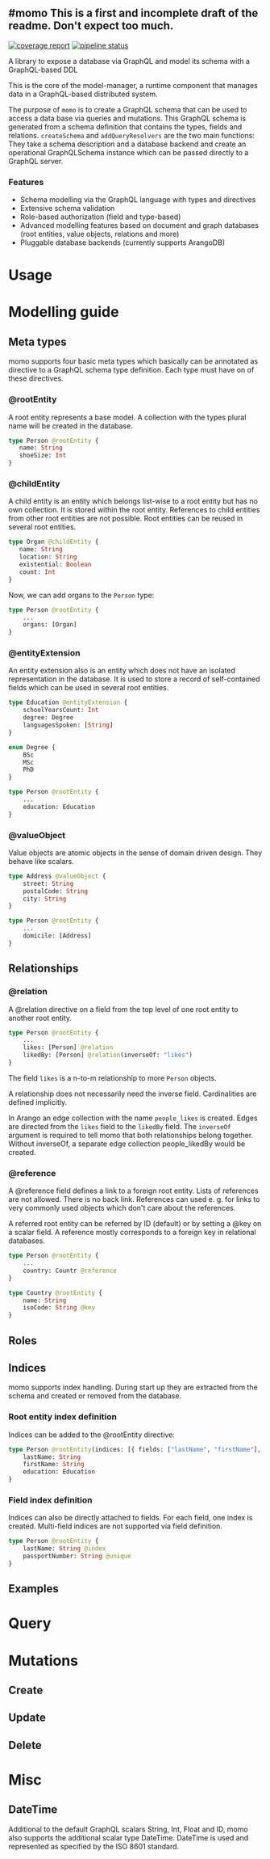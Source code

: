 #momo
This is a first and incomplete draft of the readme. Don't expect too much.
---

[![coverage report](https://gitlab.aeb.com/next-playground/momo/badges/master/coverage.svg)](https://gitlab.aeb.com/next-playground/momo/commits/master)
[![pipeline status](https://gitlab.aeb.com/next-playground/momo/badges/master/pipeline.svg)](https://gitlab.aeb.com/next-playground/momo/commits/master)

A library to expose a database via GraphQL and model its schema with a GraphQL-based DDL

This is the core of the model-manager, a runtime component that manages data in a GraphQL-based distributed system.

The purpose of `momo` is to create a GraphQL schema that can be used to access a data base via queries and mutations.
This GraphQL schema is generated from a schema definition that contains the types, fields and relations.
`createSchema` and `addQueryResolvers` are the two main functions: They take a schema description and a database backend and create an operational GraphQLSchema instance which can be passed directly to a GraphQL server.

### Features

* Schema modelling via the GraphQL language with types and directives
* Extensive schema validation
* Role-based authorization (field and type-based)
* Advanced modelling features based on document and graph databases (root entities, value objects, relations and more)
* Pluggable database backends (currently supports ArangoDB)

# Usage

# Modelling guide
## Meta types
momo supports four basic meta types which basically can be annotated as directive to a GraphQL schema type definition. Each type must have on of these directives.

### @rootEntity
A root entity represents a base model. A collection with the types plural name will be created in the database.
```graphql
type Person @rootEntity {
   name: String
   shoeSize: Int
}
```
### @childEntity
A child entity is an entity which belongs list-wise to a root entity but has no own collection. It is stored within the root entity. References to child entities from other root entities are not possible. Root entities can be reused in several root entities.  

```graphql
type Organ @childEntity {
   name: String
   location: String
   existential: Boolean
   count: Int
}

```
Now, we can add organs to the ```Person``` type: 
```graphql
type Person @rootEntity {
    ...
    organs: [Organ]
}
```

### @entityExtension
An entity extension also is an entity which does not have an isolated representation in the database. It is used to store a record of self-contained fields which can be used in several root entities.
```graphql
type Education @entityExtension {
    schoolYearsCount: Int
    degree: Degree
    languagesSpoken: [String]
}

enum Degree {
    BSc
    MSc
    PhD
}

type Person @rootEntity {
    ...
    education: Education
}
```
### @valueObject
Value objects are atomic objects in the sense of domain driven design. They behave like scalars.
```graphql
type Address @valueObject {
    street: String
    postalCode: String
    city: String
}

type Person @rootEntity {
    ...
    domicile: [Address]
}
```
## Relationships
### @relation
A @relation directive on a field from the top level of one root entity to another root entity.
```graphql
type Person @rootEntity {
    ...
    likes: [Person] @relation
    likedBy: [Person] @relation(inverseOf: "likes")
}
```
The field ```likes``` is a n-to-m relationship to more ```Person``` objects.

A relationship does not necessarily need the inverse field. Cardinalities are defined implicitly.  

In Arango an edge collection with the name ```people_likes``` is created. Edges are directed from the ```likes``` field to the ```likedBy``` field. The ```inverseOf``` argument is required to tell momo that both relationships belong together. Without inverseOf, a separate edge collection people_likedBy would be created.

### @reference
A @reference field defines a link to a foreign root entity. Lists of references are not allowed. There is no back link. References can used e. g. for links to very commonly used objects which don't care about the references.

A referred root entity can be referred by ID (default) or by setting a @key on a scalar field.
A reference mostly corresponds to a foreign key in relational databases.
```graphql
type Person @rootEntity {
    ...
    country: Countr @reference
}

type Country @rootEntity {
    name: String
    isoCode: String @key
}
```

## Roles
## Indices
momo supports index handling. During start up they are extracted from the schema and created or removed from the database.
### Root entity index definition
Indices can be added to the @rootEntity directive:
```graphql
type Person @rootEntity(indices: [{ fields: ["lastName", "firstName"], unique: false}, {fields:["education.degree"]}]) {
    lastName: String
    firstName: String
    education: Education
}
```

### Field index definition
Indices can also be directly attached to fields. For each field, one index is created. Multi-field indices are not supported via field definition.
```graphql
type Person @rootEntity {
    lastName: String @index
    passportNumber: String @unique
}
```
## Examples

# Query
# Mutations
## Create
## Update
## Delete
# Misc
## DateTime
Additional to the default GraphQL scalars String, Int, Float and ID, momo also supports the additional scalar type DateTime.
DateTime is used and represented as specified by the ISO 8601 standard. 